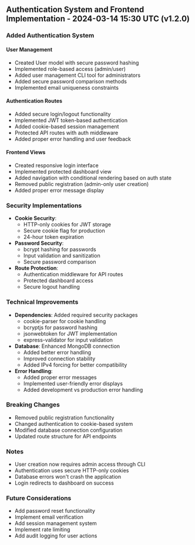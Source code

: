 ## Authentication System and Frontend Implementation - 2024-03-14 15:30 UTC (v1.2.0)

### Added Authentication System
#### User Management
- Created User model with secure password hashing
- Implemented role-based access (admin/user)
- Added user management CLI tool for administrators
- Added secure password comparison methods
- Implemented email uniqueness constraints

#### Authentication Routes
- Added secure login/logout functionality
- Implemented JWT token-based authentication
- Added cookie-based session management
- Protected API routes with auth middleware
- Added proper error handling and user feedback

#### Frontend Views
- Created responsive login interface
- Implemented protected dashboard view
- Added navigation with conditional rendering based on auth state
- Removed public registration (admin-only user creation)
- Added proper error message display

### Security Implementations
- **Cookie Security**: 
  - HTTP-only cookies for JWT storage
  - Secure cookie flag for production
  - 24-hour token expiration
- **Password Security**:
  - bcrypt hashing for passwords
  - Input validation and sanitization
  - Secure password comparison
- **Route Protection**:
  - Authentication middleware for API routes
  - Protected dashboard access
  - Secure logout handling

### Technical Improvements
- **Dependencies**: Added required security packages
  - cookie-parser for cookie handling
  - bcryptjs for password hashing
  - jsonwebtoken for JWT implementation
  - express-validator for input validation
- **Database**: Enhanced MongoDB connection
  - Added better error handling
  - Improved connection stability
  - Added IPv4 forcing for better compatibility
- **Error Handling**:
  - Added proper error messages
  - Implemented user-friendly error displays
  - Added development vs production error handling

### Breaking Changes
- Removed public registration functionality
- Changed authentication to cookie-based system
- Modified database connection configuration
- Updated route structure for API endpoints

### Notes
- User creation now requires admin access through CLI
- Authentication uses secure HTTP-only cookies
- Database errors won't crash the application
- Login redirects to dashboard on success

### Future Considerations
- Add password reset functionality
- Implement email verification
- Add session management system
- Implement rate limiting
- Add audit logging for user actions 